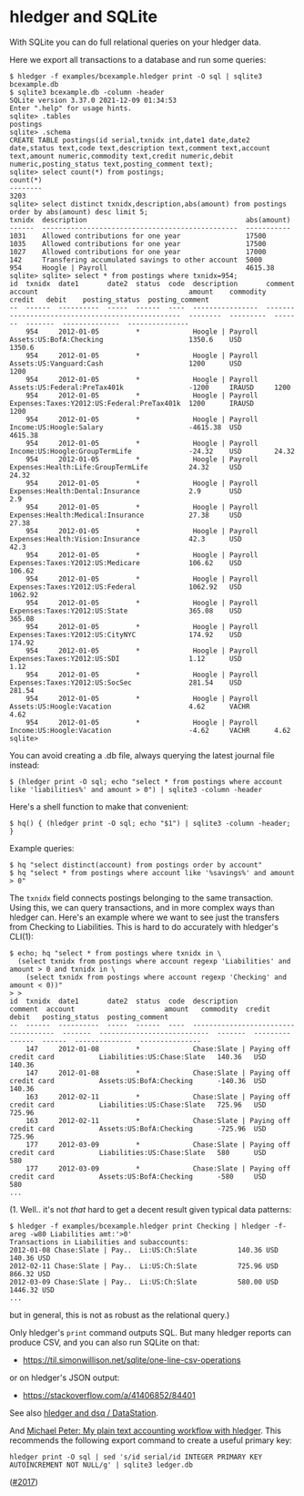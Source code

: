 # hledger and SQLite

With SQLite you can do full relational queries on your hledger data.

Here we export all transactions to a database and run some queries:
```cli
$ hledger -f examples/bcexample.hledger print -O sql | sqlite3 bcexample.db
$ sqlite3 bcexample.db -column -header
SQLite version 3.37.0 2021-12-09 01:34:53
Enter ".help" for usage hints.
sqlite> .tables
postings
sqlite> .schema
CREATE TABLE postings(id serial,txnidx int,date1 date,date2 date,status text,code text,description text,comment text,account text,amount numeric,commodity text,credit numeric,debit numeric,posting_status text,posting_comment text);
sqlite> select count(*) from postings;
count(*)
--------
3203
sqlite> select distinct txnidx,description,abs(amount) from postings order by abs(amount) desc limit 5;
txnidx  description                                       abs(amount)
------  ------------------------------------------------  -----------
1031    Allowed contributions for one year                17500
1035    Allowed contributions for one year                17500
1027    Allowed contributions for one year                17000
142     Transfering accumulated savings to other account  5000
954     Hoogle | Payroll                                  4615.38
sqlite> sqlite> select * from postings where txnidx=954;
id  txnidx  date1       date2  status  code  description       comment  account                                     amount    commodity  credit   debit    posting_status  posting_comment
--  ------  ----------  -----  ------  ----  ----------------  -------  ------------------------------------------  --------  ---------  -------  -------  --------------  ---------------
    954     2012-01-05         *             Hoogle | Payroll           Assets:US:BofA:Checking                     1350.6    USD                 1350.6
    954     2012-01-05         *             Hoogle | Payroll           Assets:US:Vanguard:Cash                     1200      USD                 1200
    954     2012-01-05         *             Hoogle | Payroll           Assets:US:Federal:PreTax401k                -1200     IRAUSD     1200
    954     2012-01-05         *             Hoogle | Payroll           Expenses:Taxes:Y2012:US:Federal:PreTax401k  1200      IRAUSD              1200
    954     2012-01-05         *             Hoogle | Payroll           Income:US:Hoogle:Salary                     -4615.38  USD        4615.38
    954     2012-01-05         *             Hoogle | Payroll           Income:US:Hoogle:GroupTermLife              -24.32    USD        24.32
    954     2012-01-05         *             Hoogle | Payroll           Expenses:Health:Life:GroupTermLife          24.32     USD                 24.32
    954     2012-01-05         *             Hoogle | Payroll           Expenses:Health:Dental:Insurance            2.9       USD                 2.9
    954     2012-01-05         *             Hoogle | Payroll           Expenses:Health:Medical:Insurance           27.38     USD                 27.38
    954     2012-01-05         *             Hoogle | Payroll           Expenses:Health:Vision:Insurance            42.3      USD                 42.3
    954     2012-01-05         *             Hoogle | Payroll           Expenses:Taxes:Y2012:US:Medicare            106.62    USD                 106.62
    954     2012-01-05         *             Hoogle | Payroll           Expenses:Taxes:Y2012:US:Federal             1062.92   USD                 1062.92
    954     2012-01-05         *             Hoogle | Payroll           Expenses:Taxes:Y2012:US:State               365.08    USD                 365.08
    954     2012-01-05         *             Hoogle | Payroll           Expenses:Taxes:Y2012:US:CityNYC             174.92    USD                 174.92
    954     2012-01-05         *             Hoogle | Payroll           Expenses:Taxes:Y2012:US:SDI                 1.12      USD                 1.12
    954     2012-01-05         *             Hoogle | Payroll           Expenses:Taxes:Y2012:US:SocSec              281.54    USD                 281.54
    954     2012-01-05         *             Hoogle | Payroll           Assets:US:Hoogle:Vacation                   4.62      VACHR               4.62
    954     2012-01-05         *             Hoogle | Payroll           Income:US:Hoogle:Vacation                   -4.62     VACHR      4.62
sqlite>
```

You can avoid creating a .db file, always querying the latest journal file instead:
```cli
$ (hledger print -O sql; echo "select * from postings where account like 'liabilities%' and amount > 0") | sqlite3 -column -header
```

Here's a shell function to make that convenient:
```cli
$ hq() { (hledger print -O sql; echo "$1") | sqlite3 -column -header; }
```
Example queries:
```cli
$ hq "select distinct(account) from postings order by account"
$ hq "select * from postings where account like '%savings%' and amount > 0"
```

The `txnidx` field connects postings belonging to the same transaction.
Using this, we can query transactions, and in more complex ways than hledger can.
Here's an example where we want to see just the transfers from Checking to Liabilities.
This is hard to do accurately with hledger's CLI(1):
```cli
$ echo; hq "select * from postings where txnidx in \
  (select txnidx from postings where account regexp 'Liabilities' and amount > 0 and txnidx in \
    (select txnidx from postings where account regexp 'Checking' and amount < 0))"
> > 
id  txnidx  date1       date2  status  code  description                           comment  account                      amount   commodity  credit  debit   posting_status  posting_comment
--  ------  ----------  -----  ------  ----  ------------------------------------  -------  ---------------------------  -------  ---------  ------  ------  --------------  ---------------
    147     2012-01-08         *             Chase:Slate | Paying off credit card           Liabilities:US:Chase:Slate   140.36   USD                140.36                                 
    147     2012-01-08         *             Chase:Slate | Paying off credit card           Assets:US:BofA:Checking      -140.36  USD        140.36                                         
    163     2012-02-11         *             Chase:Slate | Paying off credit card           Liabilities:US:Chase:Slate   725.96   USD                725.96                                 
    163     2012-02-11         *             Chase:Slate | Paying off credit card           Assets:US:BofA:Checking      -725.96  USD        725.96                                         
    177     2012-03-09         *             Chase:Slate | Paying off credit card           Liabilities:US:Chase:Slate   580      USD                580                                    
    177     2012-03-09         *             Chase:Slate | Paying off credit card           Assets:US:BofA:Checking      -580     USD        580                                            
...
```

(1. Well.. it's not *that* hard to get a decent result given typical data patterns:
```cli
$ hledger -f examples/bcexample.hledger print Checking | hledger -f- areg -w80 Liabilities amt:'>0'
Transactions in Liabilities and subaccounts:
2012-01-08 Chase:Slate | Pay..  Li:US:Ch:Slate          140.36 USD    140.36 USD
2012-02-11 Chase:Slate | Pay..  Li:US:Ch:Slate          725.96 USD    866.32 USD
2012-03-09 Chase:Slate | Pay..  Li:US:Ch:Slate          580.00 USD   1446.32 USD
...
```
but in general, this is not as robust as the relational query.)


Only hledger's `print` command outputs SQL. 
But many hledger reports can produce CSV, and you can also run SQLite on that:

- <https://til.simonwillison.net/sqlite/one-line-csv-operations>

or on hledger's JSON output:

- <https://stackoverflow.com/a/41406852/84401>

See also [hledger and dsq / DataStation](dsq.md).

And [Michael Peter: My plain text accounting workflow with hledger](https://rootknecht.net/blog/accounting/#visualizing-and-analyzing2). This recommends the following export command to create a useful primary key:

```cli
hledger print -O sql | sed 's/id serial/id INTEGER PRIMARY KEY AUTOINCREMENT NOT NULL/g' | sqlite3 ledger.db
```

([#2017](https://github.com/simonmichael/hledger/issues/2017))
